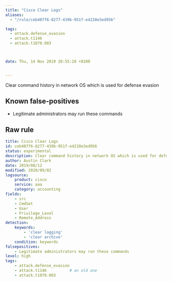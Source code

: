 ```yaml
---
title: "Cisco Clear Logs"
aliases:
  - "/rule/ceb407f6-8277-439b-951f-e4210e3ed956"

tags:
  - attack.defense_evasion
  - attack.t1146
  - attack.t1070.003



date: Thu, 14 Nov 2019 20:55:28 +0100


---
```


Clear command history in network OS which is used for defense evasion

<!--more-->


## Known false-positives

* Legitimate administrators may run these commands




## Raw rule
```yaml
title: Cisco Clear Logs
id: ceb407f6-8277-439b-951f-e4210e3ed956
status: experimental
description: Clear command history in network OS which is used for defense evasion
author: Austin Clark
date: 2019/08/12
modified: 2020/09/02
logsource:
    product: cisco
    service: aaa
    category: accounting
fields:
    - src
    - CmdSet
    - User
    - Privilege_Level
    - Remote_Address
detection:
    keywords:
        - 'clear logging'
        - 'clear archive'
    condition: keywords
falsepositives:
    - Legitimate administrators may run these commands
level: high
tags:
    - attack.defense_evasion
    - attack.t1146          # an old one
    - attack.t1070.003
```
